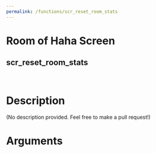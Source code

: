 ```yaml
---
permalink: /functions/scr_reset_room_stats
---
```

# Room of Haha Screen  
## scr_reset_room_stats  
&nbsp;  
# Description  
(No description provided. Feel free to make a pull request!) 
&nbsp;  
# Arguments


